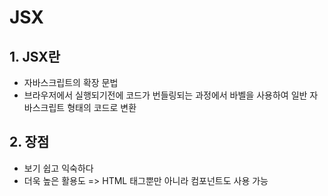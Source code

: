 # JSX
## 1. JSX란
- 자바스크립트의 확장 문법
- 브라우저에서 실행되기전에 코드가 번들링되는 과정에서 바벨을 사용하여 일반 자바스크립트 형태의 코드로 변환

## 2. 장점
- 보기 쉽고 익숙하다
- 더욱 높은 활용도
  => HTML 태그뿐만 아니라 컴포넌트도 사용 가능
